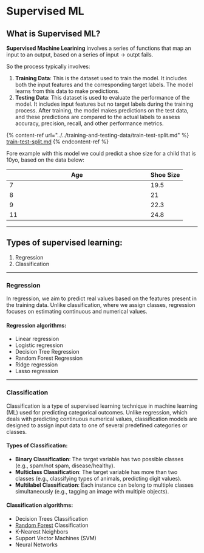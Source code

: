 # Supervised ML

## **What is Supervised ML?**

**Supervised Machine Learining** involves a series of functions that map an input to an output, based on a series of input → outpt fails.

So the process typically involves:

1. **Training Data**: This is the dataset used to train the model. It includes both the input features and the corresponding target labels. The model learns from this data to make predictions.
2. **Testing Data**: This dataset is used to evaluate the performance of the model. It includes input features but no target labels during the training process. After training, the model makes predictions on the test data, and these predictions are compared to the actual labels to assess accuracy, precision, recall, and other performance metrics.

{% content-ref url="../../training-and-testing-data/train-test-split.md" %}
[train-test-split.md](../../training-and-testing-data/train-test-split.md)
{% endcontent-ref %}

Fore example with this model we could predict a shoe size for a child that is 10yo, based on the data below:

<table><thead><tr><th width="356">Age</th><th>Shoe Size</th></tr></thead><tbody><tr><td>7</td><td>19.5</td></tr><tr><td>8</td><td>21</td></tr><tr><td>9</td><td>22.3</td></tr><tr><td>11</td><td>24.8</td></tr></tbody></table>

***

## Types of supervised learning:

1. Regression
2. Classification

***

### Regression

In regression, we aim to predict real values based on the features present in the training data. Unlike classification, where we assign classes, regression focuses on estimating continuous and numerical values.

#### Regression algorithms:&#x20;

* Linear regression
* Logistic regression
* Decision Tree Regression
* Random Forest Regression
* Ridge regression
* Lasso regression

***

### Classification

Classification is a type of supervised learning technique in machine learning (ML) used for predicting categorical outcomes. Unlike regression, which deals with predicting continuous numerical values, classification models are designed to assign input data to one of several predefined categories or classes.

#### **Types of Classification**:

* **Binary Classification**: The target variable has two possible classes (e.g., spam/not spam, disease/healthy).
* **Multiclass Classification**: The target variable has more than two classes (e.g., classifying types of animals, predicting digit values).
* **Multilabel Classification**: Each instance can belong to multiple classes simultaneously (e.g., tagging an image with multiple objects).

#### Classification algorithms:

* Decision Trees Classification
* [Random Forest](random-forest.md) Classification
* K-Nearest Neighbors
* Support Vector Machines (SVM)
* Neural Networks
